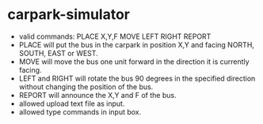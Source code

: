 # carpark-simulator

* valid commands:
    PLACE X,Y,F
    MOVE
    LEFT
    RIGHT
    REPORT
* PLACE will put the bus in the carpark in position X,Y and facing NORTH, SOUTH, EAST or WEST.
* MOVE will move the bus one unit forward in the direction it is currently facing.
* LEFT and RIGHT will rotate the bus 90 degrees in the specified direction without changing the position of the bus.
* REPORT will announce the X,Y and F of the bus.
* allowed upload text file as input.
* allowed type commands in input box.